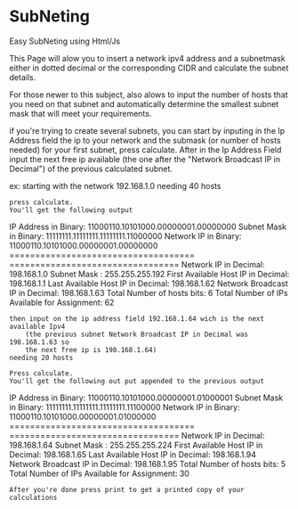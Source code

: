# SubNeting
Easy SubNeting using Html/Js

This Page will alow you to insert a network ipv4 address and a subnetmask either 
in dotted decimal or the corresponding CIDR and calculate the subnet details.

For those newer to this subject, also alows to input the number of hosts that you 
need on that subnet and automatically determine the smallest subnet mask that will 
meet your requirements.

if you're trying to create several subnets, you can start by inputing in the 
Ip Address field the ip to your network and the submask (or number of hosts
needed) for your first subnet, press calculate. After in the Ip Address Field
input the next free ip available (the one after the "Network Broadcast IP in 
Decimal") of the previous calculated subnet.

ex: starting with the network 192.168.1.0
    needing 40 hosts

    press calculate.
    You'll get the following output

IP Address in Binary:	11000110.10101000.00000001.00000000
Subnet Mask in Binary:	11111111.11111111.11111111.11000000
Network IP in Binary:	11000110.10101000.00000001.00000000
====================================	=================================
Network IP in Decimal:	198.168.1.0
Subnet Mask :	255.255.255.192
First Available Host IP in Decimal:	198.168.1.1
Last Available Host IP in Decimal:	198.168.1.62
Network Broadcast IP in Decimal:	198.168.1.63
Total Number of hosts bits:	6
Total Number of IPs Available for Assignment:	62

    then input on the ip address field 192.168.1.64 wich is the next available Ipv4
        (the previous subnet Network Broadcast IP in Decimal was	198.168.1.63 so 
        the next free ip is 198.168.1.64)
    needing 20 hosts

    Press calculate.
    You'll get the following out put appended to the previous output

IP Address in Binary:	11000110.10101000.00000001.01000001
Subnet Mask in Binary:	11111111.11111111.11111111.11100000
Network IP in Binary:	11000110.10101000.00000001.01000000
====================================	=================================
Network IP in Decimal:	198.168.1.64
Subnet Mask :	255.255.255.224
First Available Host IP in Decimal:	198.168.1.65
Last Available Host IP in Decimal:	198.168.1.94
Network Broadcast IP in Decimal:	198.168.1.95
Total Number of hosts bits:	5
Total Number of IPs Available for Assignment:	30

    After you're done press print to get a printed copy of your calculations
    
